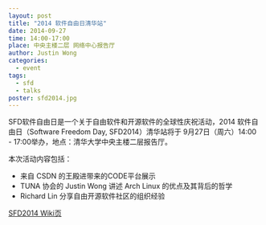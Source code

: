 ```yaml
---
layout: post
title: "2014 软件自由日清华站"
date: 2014-09-27
time: 14:00-17:00
place: 中央主楼二层 网络中心报告厅
author: Justin Wong
categories:
  - event
tags:
  - sfd
  - talks
poster: sfd2014.jpg
---
```


SFD软件自由日是一个关于自由软件和开源软件的全球性庆祝活动，2014 软件自由日（Software Freedom Day, SFD2014）清华站将于 9月27日（周六）14:00 - 17:00举办，地点：清华大学中央主楼二层报告厅。

本次活动内容包括：

- 来自 CSDN 的王殿进带来的CODE平台展示
- TUNA 协会的 Justin Wong 讲述 Arch Linux 的优点及其背后的哲学
- Richard Lin 分享自由开源软件社区的组织经验

[SFD2014 Wiki页](http://wiki.softwarefreedomday.org/2014/China/Beijing/TUNA)
